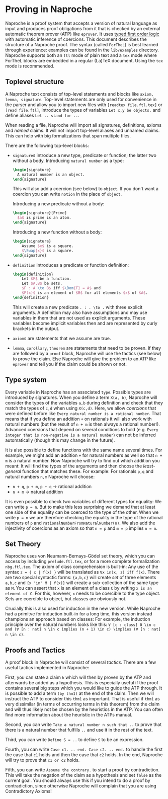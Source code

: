# Proving in Naproche

Naproche is a proof system that accepts a version of natural language as input and produces proof obligations
from it that is checked by an external automatic theorem prover (ATP) like `eprover`.
It uses [typed first order logic](http://users.cecs.anu.edu.au/~baumgart/publications/TFFArith.pdf) with automatic inference of coercions.
This document describes the structure of a Naproche proof. The syntax (called `ForTheL`) is best learned through experience:
examples can be found in the `lib/examples` directory.
Naproche supports both an `ftl` mode of plain text and a `tex` mode where ForTheL blocks are embedded in a regular (La)TeX document.
Using the `tex` mode is recommended.

## Toplevel structure

A Naproche text consists of top-level statements and blocks like `axiom, lemma, signature`.
Top-level statements are only used for convenience in the parser and allow you to import new
files with `[readtex file.ftl.tex]` or `[read file.ftl]`, introduce the types of variables
`Let x,y be objects.` and define aliases `Let .. stand for ..`.

When reading a file, Naproche will import all signatures, definitions, axioms
and *named* claims. It will not import top-level aliases and unnamed claims.
This can help with big formalizations that span multiple files.

There are the following top-level blocks:

 -  `signature`s introduce a new type, predicate or function; the latter two without a body.
    Introducing `natural number` as a type:
    ```latex
    \begin{signature}
      A natural number is an object.
    \end{signature}
    ```
    This will also add a coercion (see below) to `object`.
    If you don't want a coercion you can write `notion` in the place of `object`.

    Introducing a new predicate without a body:
    ```latex
    \begin{signature}[Prime]
      $a$ is prime is an atom.
    \end{signature}
    ```

    Introducing a new function without a body:
    ```latex
    \begin{signature}
        Assume $x$ is a square.
        $\Swap{x}$ is a square.
    \end{signature}
    ```

 -  `definition` introduces a predicate or function definition:
    ```latex
    \begin{definition}
        Let $F$ be a function.
        Let $A,B$ be sets.
        $F : A \to B$ iff $\Dom{F} = A$ and
        $F(x)$ is an element of $B$ for all elements $x$ of $A$.
    \end{definition}
    ```
    This will create a new predicate `. : . \to .` with three explicit arguments.
    A definition may also have assumptions and may use variables in them that are
    not used as explicit arguments. These variables become implicit variables then
    and are represented by curly brackets in the output.

 -  `axiom`s are statements that we assume are true.

 -  `lemma`, `corollary`, `theorem` are statements that need to be proven.
    If they are followed by a `proof` block, Naproche will use the tactics (see below)
    to prove the claim. Else Naproche will give the problem to an ATP like `eprover`
    and tell you if the claim could be shown or not.

## Type system

Every variable in Naproche has an associated `type`. Possible types are introduced by signatures.
When you define a term `X(a, b)`, Naproche will consider the types
of the variables `a,b` during definition and check that they match the types of `c,d` when using `X(c,d)`.
Here, we allow *coercions* that were defined before like `Every natural number is a rational number`.
That means that if you define an addition `+` on rationals it will also work with natural numbers
(but the result of `n + m` is then always a rational number!).
Advanced coersions that depend on several conditions to hold (e.g. `Every integer that is non-negative is a natural number`)
can not be inferred automatically (though this may change in the future).

It is also possible to define functions with the same name several times. For example, we might
add an addition `+` for natural numbers as well so that `n + m` is a natural number.
Now Naproche will try to find out which addition you meant: It will find the types of the arguments
and then choose the *least-general* function that matches these.
For example: For rationals `p,q` and natural numbers `n,m` Naproche will choose:

  - `n + q`, `p + m`, `p + q` -> rational addition
  - `n + m` -> natural addition

It is even possible to check two variables of different types for equality: We can write `p = n`.
But to make this less surprising we demand that at least one side of the equality can be coerced
to the type of the other. When we write `p = n` we are therefore checking the equality in the type
of the rational numbers of `p` and `rationalNumberFromNaturalNumber(n)`. We also add the injectivity
of coercions as an axiom so that `n = p` and `m = p` implies `n = m`.

## Set Theory

Naproche uses von Neumann-Bernays-Gödel set theory, which you can access by including `prelude.ftl.tex`,
or for a more complete formalization `nbg.ftl.tex`.
The axiom of class comprehension is built-in: Any use of the syntax `z = { x | f(x) }` will be 
translated as `∀x in(x, z) iff f(x)`.
There are two special syntactic forms: `{a,b,c}` will create *set* of three elements `a,b,c`
and `{x "in" M | f(x)}` will create a sub-collection of the same type as `M`.
You can assert that `x` is an element of a class `C` by writing `x is an element of C`. For this,
however, `x` needs to be coercible to the type object. Sets are coercible to object, but classes
are obviously not.

Crucially this is also used for induction in the new version. While Naproche had a primitve for
induction built-in for a long time, this version instead champions an approach based on classes:
For example, the induction principle over the natural numbers looks like this:
`∀ [c : class] 0 \in c and (∀ [n : nat] n \in c implies (n + 1) \in c) \implies (∀ [n : nat] n \in c)`.

## Proofs and Tactics

A proof block in Naproche will consist of several *tactics*. There are a few useful tactics implemented in Naproche:

First, you can state a claim `h` which will then by proven by the ATP and afterwards be added as a hypothesis.
This is especially useful if the proof contains several big steps which you would like to guide the ATP through.
It is possible to add a term `(by thm1)` at the end of the claim. Then we will instruct the ATP to consider this
`thm1` as important. That is useful if `thm1` as very dissimilar (in terms of occurring terms in this theorem)
from the claim and will thus likely not be chosen by the heuristics in the ATP. You can often find more information
about the heuristic in the ATPs manual.

Second, you can write `Take a natural number n such that ..` to prove that there is a natural number
that fulfills `..` and use it in the rest of the text.

Third, you can write `Define S = ..` to define `S` to be an expression.

Fourth, you can write `Case c1. .. end. Case c2. .. end.` to handle the first
the case that `c1` holds and then the case that `c2` holds. In the end, Naproche
will try to prove that `c1 or c2` holds.

Fifth, you can write `Assume the contrary.` to start a proof by contradiction.
This will take the negation of the claim as a hypothesis and set `false` as the current goal.
You should always use this if you intend to do a proof by contradiction,
since otherwise Naproche will complain that you are using Contradictory Axioms!